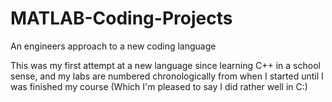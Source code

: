 # MATLAB-Coding-Projects
An engineers approach to a new coding language

This was my first attempt at a new language since learning C++ in a school sense, and my labs are numbered chronologically from when I started 
until I was finished my course (Which I'm pleased to say I did rather well in C:)
